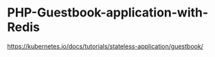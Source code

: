 # PHP-Guestbook-application-with-Redis
https://kubernetes.io/docs/tutorials/stateless-application/guestbook/
